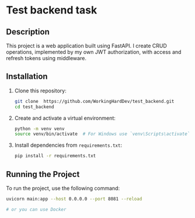 # Test backend task


## Description
This project is a web application built using FastAPI. I create CRUD operations, implemented by my own JWT authorization, with access and refresh tokens using middleware.

## Installation
1. Clone this repository:

    ```bash
    git clone  https://github.com/WorkingHardDev/test_backend.git
    cd test_backend
    ```

2. Create and activate a virtual environment:

    ```bash
    python -m venv venv
    source venv/bin/activate  # For Windows use `venv\Scripts\activate`
    ```

3. Install dependencies from `requirements.txt`:

    ```bash
    pip install -r requirements.txt
    ```

## Running the Project

To run the project, use the following command:

```bash
uvicorn main:app --host 0.0.0.0 --port 8081 --reload

# or you can use Docker 
